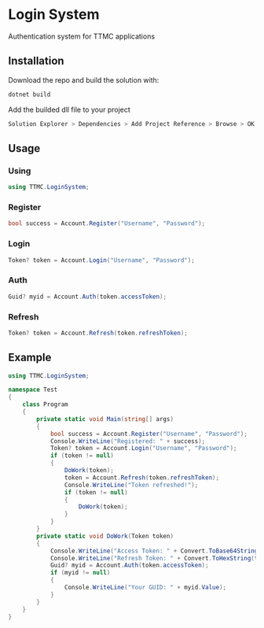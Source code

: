 # Login System

Authentication system for TTMC applications

## Installation

Download the repo and build the solution with:

```bash
dotnet build
```
Add the builded dll file to your project
```bash
Solution Explorer > Dependencies > Add Project Reference > Browse > OK
```

## Usage

### Using
```csharp
using TTMC.LoginSystem;
```

### Register
```csharp
bool success = Account.Register("Username", "Password");
```

### Login
```csharp
Token? token = Account.Login("Username", "Password");
```

### Auth
```csharp
Guid? myid = Account.Auth(token.accessToken);
```

### Refresh
```csharp
Token? token = Account.Refresh(token.refreshToken);
```

## Example
```csharp
using TTMC.LoginSystem;

namespace Test
{
	class Program
	{
		private static void Main(string[] args)
		{
			bool success = Account.Register("Username", "Password");
			Console.WriteLine("Registered: " + success);
			Token? token = Account.Login("Username", "Password");
			if (token != null)
			{
				DoWork(token);
				token = Account.Refresh(token.refreshToken);
                Console.WriteLine("Token refreshed!");
                if (token != null)
				{
					DoWork(token);
				}
			}
		}
		private static void DoWork(Token token)
		{
			Console.WriteLine("Access Token: " + Convert.ToBase64String(token.accessToken));
			Console.WriteLine("Refresh Token: " + Convert.ToHexString(token.refreshToken));
			Guid? myid = Account.Auth(token.accessToken);
			if (myid != null)
			{
				Console.WriteLine("Your GUID: " + myid.Value);
			}
		}
	}
}
```